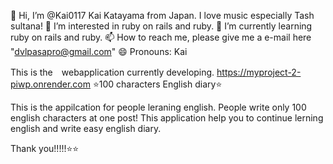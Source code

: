  👋 Hi, I’m @Kai0117 Kai Katayama from Japan. I love music especially Tash sultana!
 👀 I’m interested in ruby on rails and ruby.
 🌱 I’m currently learning ruby on rails and ruby.
📫 How to reach me, please give me a e-mail here "dvlpasapro@gmail.com"
 😄 Pronouns: Kai

This is the　webapplication currently developing.
https://myproject-2-piwp.onrender.com
⭐️100 characters English diary⭐️

This is the appilcation for people leraning english.
People write only 100 english characters at one post!
This application help you to continue lerning english and write easy english diary.

Thank you!!!!!⭐️⭐️
